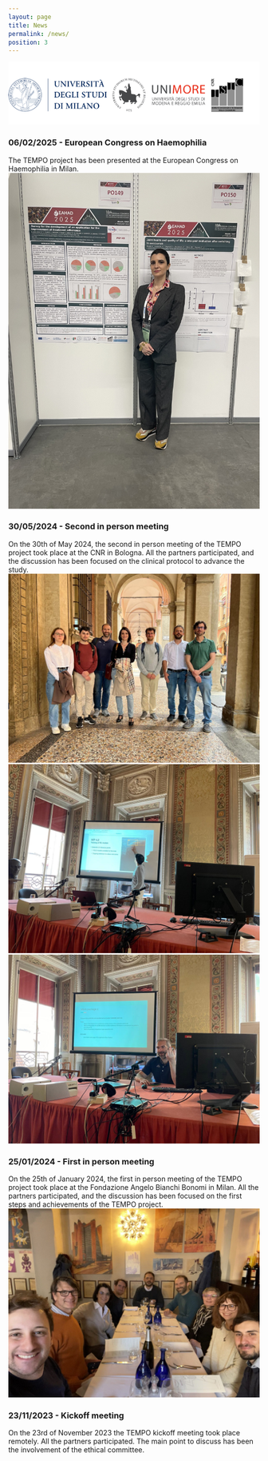 ```yaml
---
layout: page
title: News
permalink: /news/
position: 3
---
```


<style type="text/css">
    .university-logos {
        height: auto;
        margin-left: auto;
        margin-right: auto;
    }   
        
    .post-content {
        margin-left: auto; 
        margin-right: auto;
        text-align: justify;
    }   

    .research-units {
        width: 550px;
        margin-left: auto;
        margin-right: auto;
    }

    .post-content h3 {
        color: #0072B5;
        text-align: justify;
    }

    article header {
        margin-bottom: 0px;
    }
</style>

<div class="university-logos">
    <img class="uni-logos" id="uni-logos" src="/assets/images/consortium.png">
</div>

<h3>06/02/2025 - European Congress on Haemophilia</h3>
The TEMPO project has been presented at the European Congress on Haemophilia in Milan.
<img src="/assets/images/2025_EAHAD.jpg">

<h3>30/05/2024 - Second in person meeting</h3>
On the 30th of May 2024, the second in person meeting of the TEMPO project took place at the CNR in Bologna. All the partners participated, and the discussion has been focused on the clinical protocol to advance the study. 

<img src="/assets/images/TEMPO-30-05-2024-2.jpeg">
<img src="/assets/images/TEMPO-30-05-2024-1.jpeg">
<img src="/assets/images/TEMPO-30-05-2024-3.jpeg">


<h3>25/01/2024 - First in person meeting</h3>
On the 25th of January 2024, the first in person meeting of the TEMPO project took place at the Fondazione Angelo Bianchi Bonomi in Milan. All the partners participated, and the discussion has been focused on the first steps and achievements of the TEMPO project.

<img src="/assets/images/TEMPO-25-01-24.jpeg">

<h3>23/11/2023 - Kickoff meeting</h3>
On the 23rd of November 2023 the TEMPO kickoff meeting took place remotely. All the partners participated. The main point to discuss has been the involvement of the ethical committee.